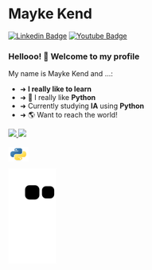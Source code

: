 <!--
### Hi there 👋
**maykends/maykends** is a ✨ _special_ ✨ repository because its `README.md` (this file) appears on your GitHub profile.

Here are some ideas to get you started:

- 🔭 I’m currently working on ...
- 🌱 I’m currently learning ...
- 👯 I’m looking to collaborate on ...
- 🤔 I’m looking for help with ...
- 💬 Ask me about ...
- 📫 How to reach me: ...
- 😄 Pronouns: ...
- ⚡ Fun fact: ...

-->
# Mayke Kend

[![Linkedin Badge](https://img.shields.io/badge/-LinkedIn-blue?style=flat-square&logo=Linkedin&logoColor=white&link=https://www.linkedin.com/in/maykend/)](https://www.linkedin.com/in/maykend/)
[![Youtube Badge](https://img.shields.io/badge/-YouTube-c14438?style=flat-square&logo=YouTube&logoColor=white&link=https://www.youtube.com/channel/UCr_2Aj4SMJtj3UjFr5sLqTg)](https://www.youtube.com/channel/UCr_2Aj4SMJtj3UjFr5sLqTg)

### Hellooo! 👋 Welcome to my profile 

My name is Mayke Kend and ...:

 - ➜ **I really like to learn**
 - ➜  🐍 I really like **Python**
 - ➜ Currently studying **IA** using **Python**
 - ➜  🌎 Want to reach the world!

 <div>
  <a href="https://github.com/maykends/">
  <img height="180em" src="https://github-readme-stats.vercel.app/api?username=maykends&show_icons=true&theme=anuraghazra&include_all_commits=true&count_private=true"/>
  <img height="180em" src="https://github-readme-stats.vercel.app/api/top-langs/?username=maykends&layout=compact&langs_count=7&theme=anuraghazra"/>
</div>
<div style="display: inline_block"><br>

  <img align="center" alt="maykends-Python" height="30" width="40" src="https://raw.githubusercontent.com/devicons/devicon/master/icons/python/python-original.svg">
 <!-- <img align="right" alt="Rafa-yoda" height="180em"   src="https://24.media.tumblr.com/tumblr_lu3yzmQcW81qd7m1so1_500.gif"> -->
</div> 
  
<div> 
 
  ![Snake animation](https://github.com/rafaballerini/rafaballerini/blob/output/github-contribution-grid-snake.svg)
 
</div>
